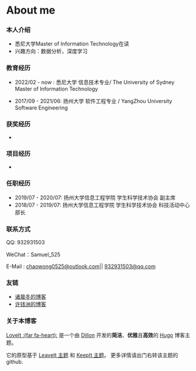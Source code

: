 # About me

### 本人介绍

* 悉尼大学Master of Information Technology在读
* 兴趣方向：数据分析，深度学习

### 教育经历

* 2022/02 - now : 悉尼大学 信息技术专业/ The University of Sydney Master of Information Technology

* 2017/09 - 2021/06: 扬州大学 软件工程专业 / YangZhou University Software Engineering

### 获奖经历

* 


### 项目经历
* 

### 任职经历
* 2019/07 - 2020/07: 扬州大学信息工程学院 学生科学技术协会 副主席
* 2018/07 - 2019/07: 扬州大学信息工程学院 学生科学技术协会 科技活动中心 部长

### 联系方式
QQ: 932931503

WeChat：Samuel_525

E-Mail : chaowong0525@outlook.com|| 932931503@qq.com

### 友链

* [诸晨冬的博客](https://www.chendongzhu.top/)
* [许钱洲的博客](https://yzuxqz.github.io/)

### 关于本博客
[LoveIt :(far fa-heart):](https://github.com/dillonzq/LoveIt) 是一个由 [Dillon](https://dillonzq.com) 开发的**简洁**、**优雅**且**高效**的 [Hugo](https://gohugo.io/) 博客主题。

它的原型基于 [LeaveIt 主题](https://github.com/liuzc/LeaveIt/) 和 [KeepIt 主题](https://github.com/liuzc/LeaveIt/)。
更多详情请出门右转该主题的github.

